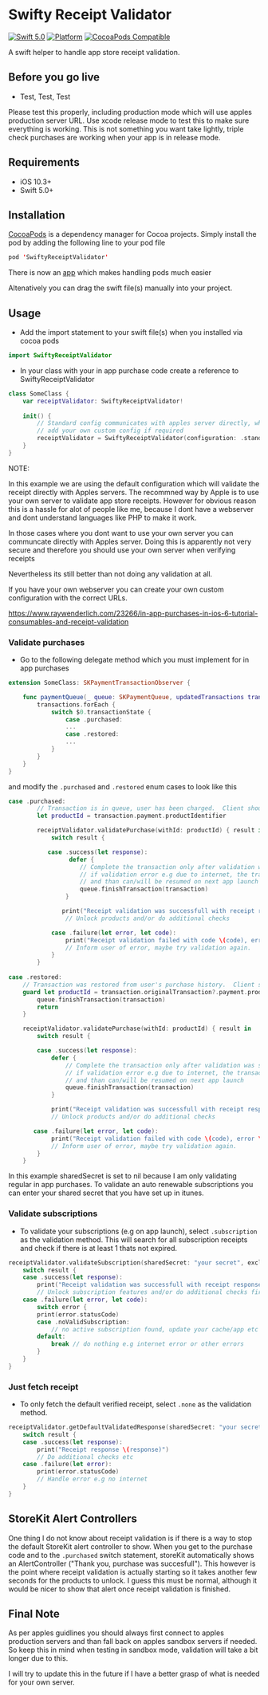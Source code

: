 # Swifty Receipt Validator

[![Swift 5.0](https://img.shields.io/badge/swift-5.0-ED523F.svg?style=flat)](https://swift.org/download/)
[![Platform](https://img.shields.io/cocoapods/p/SwiftyReceiptValidator.svg?style=flat)]()
[![CocoaPods Compatible](https://img.shields.io/cocoapods/v/SwiftyReceiptValidator.svg)](https://img.shields.io/cocoapods/v/SwiftyReceiptValidator.svg)

A swift helper to handle app store receipt validation.

## Before you go live

- Test, Test, Test

Please test this properly, including production mode which will use apples production server URL. Use xcode release mode to test this to make sure everything is working. This is not something you want take lightly, triple check purchases are working when your app is in release mode.

## Requirements

- iOS 10.3+
- Swift 5.0+

## Installation

[CocoaPods](https://developers.google.com/admob/ios/quick-start#streamlined_using_cocoapods) is a dependency manager for Cocoa projects. Simply install the pod by adding the following line to your pod file

```swift
pod 'SwiftyReceiptValidator'
```

There is now an [app](https://cocoapods.org/app) which makes handling pods much easier

Altenatively you can drag the swift file(s) manually into your project.

## Usage

- Add the import statement to your swift file(s) when you installed via cocoa pods

```swift
import SwiftyReceiptValidator
```

- In your class with your in app purchase code create a reference to SwiftyReceiptValidator

```swift
class SomeClass {
    var receiptValidator: SwiftyReceiptValidator!
    
    init() {
        // Standard config communicates with apples server directly, which is not recommended
        // add your own custom config if required
        receiptValidator = SwiftyReceiptValidator(configuration: .standard)
    }
}
```

NOTE:

In this example we are using the default configuration which will validate the receipt directly with Apples servers.
The recommned way by Apple is to use your own server to validate app store receipts.
However for obvious reason this is a hassle for alot of people like me, because I dont have a webserver and dont understand languages like PHP to make it work.

In those cases where you dont want to use your own server you can communcate directly with Apples server. 
Doing this is apparently not very secure and therefore you should use your own server when verifying receipts 

Nevertheless its still better than not doing any validation at all. 

If you have your own webserver you can create your own custom configuration with the correct URLs.

https://www.raywenderlich.com/23266/in-app-purchases-in-ios-6-tutorial-consumables-and-receipt-validation

### Validate purchases

- Go to the following delegate method which you must implement for in app purchases

```swift
extension SomeClass: SKPaymentTransactionObserver {

    func paymentQueue(_ queue: SKPaymentQueue, updatedTransactions transactions: [SKPaymentTransaction]) {
        transactions.forEach {
            switch $0.transactionState {
                case .purchased:
                ...
                case .restored:
                ...
            }
        }
    }
}
```

and modify the `.purchased` and `.restored` enum cases to look like this


```swift
case .purchased:
        // Transaction is in queue, user has been charged.  Client should complete the transaction.
        let productId = transaction.payment.productIdentifier

        receiptValidator.validatePurchase(withId: productId) { result in
            switch result {

           case .success(let response):
                 defer {
                    // Complete the transaction only after validation was successful
                    // if validation error e.g due to internet, the transaction will stay in pending state
                    // and than can/will be resumed on next app launch
                    queue.finishTransaction(transaction)
                }

               print("Receipt validation was successfull with receipt response \(response)")
                // Unlock products and/or do additional checks

            case .failure(let error, let code):
                print("Receipt validation failed with code \(code), error \(error.localizedDescription)")    
                // Inform user of error, maybe try validation again.
            }
        }
            
case .restored:
    // Transaction was restored from user's purchase history.  Client should complete the transaction.
    guard let productId = transaction.originalTransaction?.payment.productIdentifier else {
        queue.finishTransaction(transaction)
        return
    }

    receiptValidator.validatePurchase(withId: productId) { result in
        switch result {

        case .success(let response):
            defer {
                // Complete the transaction only after validation was successful
                // if validation error e.g due to internet, the transaction will stay in pending state
                // and than can/will be resumed on next app launch
                queue.finishTransaction(transaction)
            }

            print("Receipt validation was successfull with receipt response \(response)")
            // Unlock products and/or do additional checks

       case .failure(let error, let code):
            print("Receipt validation failed with code \(code), error \(error.localizedDescription)")  
            // Inform user of error, maybe try validation again.
        }
    }              
```

In this example sharedSecret is set to nil because I am only validating regular in app purchases. To validate an auto renewable subscriptions you can enter your shared secret that you have set up in itunes.

### Validate subscriptions

- To validate your subscriptions (e.g on app launch), select `.subscription` as the validation method. This will search for all subscription receipts and check if there is at least 1 thats not expired.

```swift
receiptValidator.validateSubscription(sharedSecret: "your secret", excludeOldTransactions: true) { result in
    switch result {
    case .success(let response):
        print("Receipt validation was successfull with receipt response \(response)")
        // Unlock subscription features and/or do additional checks first
    case .failure(let error, let code):
        switch error {
        print(error.statusCode)
        case .noValidSubscription:
            // no active subscription found, update your cache/app etc
        default:
            break // do nothing e.g internet error or other errors
        }
    }
}
```

### Just fetch receipt

- To only fetch the default verified receipt, select `.none` as the validation method.

```swift
receiptValidator.getDefaultValidatedResponse(sharedSecret: "your secret or nil", excludeOldTransactions: false) { result in
    switch result {
    case .success(let response):
        print("Receipt response \(response)")
        // Do additional checks etc
    case .failure(let error):
        print(error.statusCode)
        // Handle error e.g no internet
    }
}
```

## StoreKit Alert Controllers

One thing I do not know about receipt validation is if there is a way to stop the default StoreKit alert controller to show. When you get to the purchase code and to the `.purchased` switch statement, storeKit automatically shows an AlertController ("Thank you, purchase was succesfull"). This however is the point where receipt validation is actually starting so it takes another few seconds for the products to unlock. I guess this must be normal, although it would be nicer to show that alert once receipt validation is finished.

## Final Note

As per apples guidlines you should always first connect to apples production servers and than fall back on apples sandbox servers if needed. So keep this in mind when testing in sandbox mode, validation will take a bit longer due to this.

I will try to update this in the future if I have a better grasp of what is needed for your own server.
